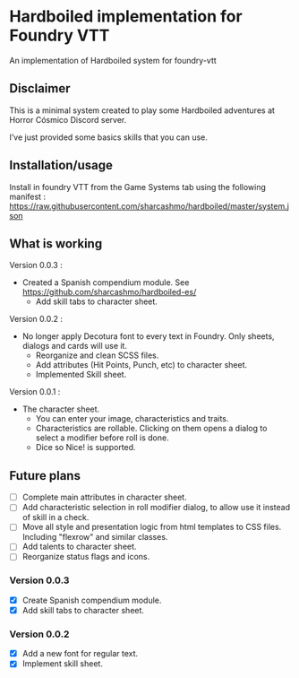 # Hardboiled implementation for Foundry VTT

An implementation of Hardboiled system for foundry-vtt  

## Disclaimer

This is a minimal system created to play some Hardboiled adventures at Horror Cósmico Discord server.

I’ve just provided some basics skills that you can use.

## Installation/usage

Install in foundry VTT from the Game Systems tab using the following manifest :  
<https://raw.githubusercontent.com/sharcashmo/hardboiled/master/system.json>  

## What is working

Version 0.0.3 :

* Created a Spanish compendium module. See <https://github.com/sharcashmo/hardboiled-es/>
  * Add skill tabs to character sheet.

Version 0.0.2 :  

* No longer apply Decotura font to every text in Foundry. Only sheets, dialogs and cards will use it.
  * Reorganize and clean SCSS files.
  * Add attributes (Hit Points, Punch, etc) to character sheet.
  * Implemented Skill sheet.

Version 0.0.1 :

* The character sheet.  
  * You can enter your image, characteristics and traits.
  * Characteristics are rollable. Clicking on them opens a dialog to select a modifier before roll is done.
  * Dice so Nice! is supported.

## Future plans

* [ ] Complete main attributes in character sheet.
* [ ] Add characteristic selection in roll modifier dialog, to allow use it instead of skill in a check.
* [ ] Move all style and presentation logic from html templates to CSS files. Including "flexrow" and similar classes.
* [ ] Add talents to character sheet.
* [ ] Reorganize status flags and icons.

### Version 0.0.3

* [X] Create Spanish compendium module.
* [X] Add skill tabs to character sheet.

### Version 0.0.2

* [X] Add a new font for regular text.
* [X] Implement skill sheet.